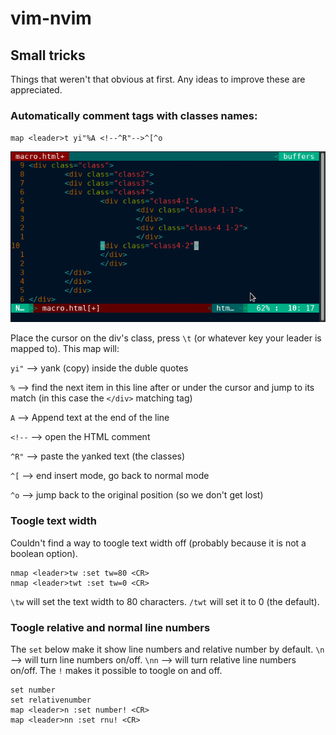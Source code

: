 # vim-nvim

## Small tricks
Things that weren't that obvious at first. Any ideas to improve these are appreciated.

### Automatically comment </div> tags with classes names:

`map <leader>t yi"%A <!--^R"-->^[^o`

![macro](/gifs/macro.gif)

Place the cursor on the div's class, press `\t` (or whatever key your leader is mapped to).
This map will:

`yi"`  --> yank (copy) inside the duble quotes

`%`    --> find the next item in this line after or under the cursor and jump to its match (in this case the `</div>` matching tag)

`A`    --> Append text at the end of the line

`<!--` --> open the HTML comment

`^R"`  --> paste the yanked text (the classes)

`^[`   --> end insert mode, go back to normal mode

`^o`   --> jump back to the original position (so we don't get lost)

### Toogle text width
Couldn't find a way to toogle text width off (probably because it is not a boolean option).

```
nmap <leader>tw :set tw=80 <CR>
nmap <leader>twt :set tw=0 <CR>
```
`\tw` will set the text width to 80 characters.
`/twt` will set it to 0 (the default).

### Toogle relative and normal line numbers
The `set` below make it show line numbers and relative number by default.
`\n`  --> will turn line numbers on/off.
`\nn` --> will turn relative line numbers on/off.
The `!` makes it possible to toogle on and off.

```
set number 
set relativenumber 
map <leader>n :set number! <CR>
map <leader>nn :set rnu! <CR>
```
